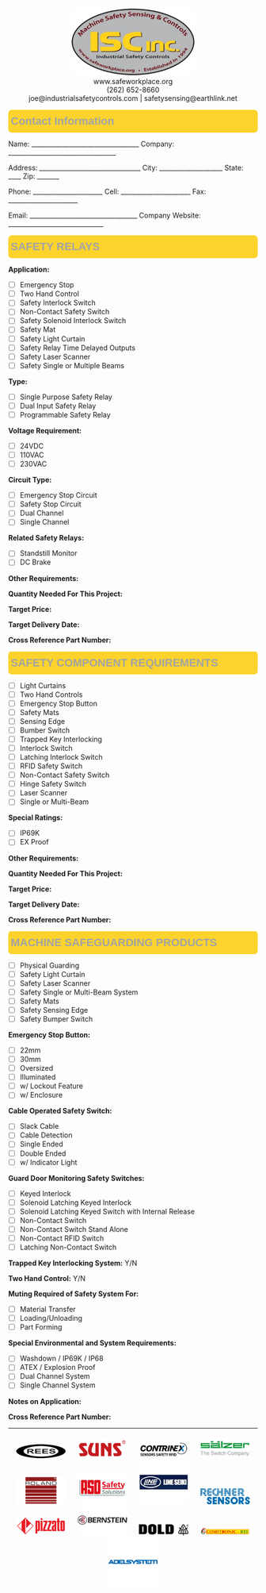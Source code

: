  <div style="text-align:center;">
    <img src="images/logo.webp" alt="ISC, Inc."  style="width:250px">
   <br>
    www.safeworkplace.org<br>
    (262) 652-8660<br>
    joe@industrialsafetycontrols.com | safetysensing@earthlink.net
</div>

<style type="text/css">

    @media print {
        ul {
            list-style: none;
        }
    }

    .tg td{
        font-family:Arial, sans-serif;
        font-size:14px;
        overflow:hidden;
        padding:10px 5px;
        word-break:normal;
        }

    .tg th{
        border-color: white;
        font-family:Arial, sans-serif;
        font-size:14px;
        font-weight:normal;
        overflow:hidden;
        padding:10px 5px;
        word-break:normal;
        width: 1657px;
        }
    .tg .tg-fpmh{
        color: rgba(162, 164, 166); 
        background-color: rgba(252, 211, 45);
        border-radius: 7px; 
        font-family:Arial, Helvetica, sans-serif !important;font-size:22px;
        font-weight:bold;
        text-align:left;
        vertical-align:top;
        }

        .footer {
        text-align: center;
        margin-top: 20px; /* Adjust spacing as needed */
        }

        .footer img {
            width: 100px; /* Adjust the width of the images */
            margin: 0 10px; /* Adjust spacing between images */
        }
</style>

<table class="tg">
    <thead>
    <tr>
        <th class="tg-fpmh" >Contact Information</th>
    </tr>
    </thead>
</table>

Name: __________________________________   Company: __________________________________

Address: ________________________________   City: ____________________   State: ____   Zip: _______

Phone: ______________________   Cell: ______________________   Fax: ______________________

Email: __________________________________   Company Website: ______________________________


<table class="tg">
    <thead>
    <tr>
        <th class="tg-fpmh" >SAFETY RELAYS</th>
    </tr>
    </thead>
</table>

**Application:**
- [ ] Emergency Stop
- [ ] Two Hand Control
- [ ] Safety Interlock Switch
- [ ] Non-Contact Safety Switch
- [ ] Safety Solenoid Interlock Switch
- [ ] Safety Mat
- [ ] Safety Light Curtain
- [ ] Safety Relay Time Delayed Outputs
- [ ] Safety Laser Scanner
- [ ] Safety Single or Multiple Beams

**Type:**
- [ ] Single Purpose Safety Relay
- [ ] Dual Input Safety Relay
- [ ] Programmable Safety Relay

**Voltage Requirement:**
- [ ] 24VDC
- [ ] 110VAC
- [ ] 230VAC

**Circuit Type:**
- [ ] Emergency Stop Circuit
- [ ] Safety Stop Circuit
- [ ] Dual Channel
- [ ] Single Channel

**Related Safety Relays:**
- [ ] Standstill Monitor
- [ ] DC Brake

**Other Requirements:**

**Quantity Needed For This Project:**

**Target Price:**

**Target Delivery Date:**

**Cross Reference Part Number:**


<table class="tg">
    <thead>
    <tr>
        <th class="tg-fpmh" >SAFETY COMPONENT REQUIREMENTS</th>
    </tr>
    </thead>
</table>

- [ ] Light Curtains
- [ ] Two Hand Controls
- [ ] Emergency Stop Button
- [ ] Safety Mats
- [ ] Sensing Edge
- [ ] Bumber Switch
- [ ] Trapped Key Interlocking
- [ ] Interlock Switch
- [ ] Latching Interlock Switch
- [ ] RFID Safety Switch
- [ ] Non-Contact Safety Switch
- [ ] Hinge Safety Switch
- [ ] Laser Scanner
- [ ] Single or Multi-Beam

**Special Ratings:**
- [ ] IP69K
- [ ] EX Proof

**Other Requirements:**

**Quantity Needed For This Project:**

**Target Price:**

**Target Delivery Date:**

**Cross Reference Part Number:**

<table class="tg">
    <thead>
    <tr>
        <th class="tg-fpmh" >MACHINE SAFEGUARDING PRODUCTS</th>
    </tr>
    </thead>
</table>

- [ ] Physical Guarding
- [ ] Safety Light Curtain
- [ ] Safety Laser Scanner
- [ ] Safety Single or Multi-Beam System
- [ ] Safety Mats
- [ ] Safety Sensing Edge
- [ ] Safety Bumper Switch

**Emergency Stop Button:**
- [ ] 22mm
- [ ] 30mm
- [ ] Oversized
- [ ] Illuminated
- [ ] w/ Lockout Feature
- [ ] w/ Enclosure

**Cable Operated Safety Switch:**
- [ ] Slack Cable
- [ ] Cable Detection
- [ ] Single Ended
- [ ] Double Ended
- [ ] w/ Indicator Light

**Guard Door Monitoring Safety Switches:**
- [ ] Keyed Interlock
- [ ] Solenoid Latching Keyed Interlock
- [ ] Solenoid Latching Keyed Switch with Internal Release
- [ ] Non-Contact Switch
- [ ] Non-Contact Switch Stand Alone
- [ ] Non-Contact RFID Switch
- [ ] Latching Non-Contact Switch

**Trapped Key Interlocking System:** Y/N

**Two Hand Control:** Y/N

**Muting Required of Safety System For:**
- [ ] Material Transfer
- [ ] Loading/Unloading
- [ ] Part Forming

**Special Environmental and System Requirements:**
- [ ] Washdown / IP69K / IP68
- [ ] ATEX / Explosion Proof
- [ ] Dual Channel System
- [ ] Single Channel System

**Notes on Application:**

**Cross Reference Part Number:**

-------------------------------------------------------------------
<div style="text-align: center">
    <div class="footer">
            <img src="images/rees-inc-logo.png" alt="Rees">
            <img src="images/suns.png" alt="SUNS">
            <img src="images/contrinex.png" alt="Contrinex">
            <img src="images/salzer.png" alt="Saelzer">
            <img src="images/roland.png" alt="Roland Electronic">
            <img src="images/aso-safety-solutions.png" alt="ASO">
            <img src="images/lineseiki.webp" alt="Lineseiki">
            <img src="images/rechner.jpeg" alt="Rechner">
            <img src="images/pizzato.webp" alt="Pizzato">
            <img src="images/bernstein.jpeg" alt="Bernstein">
            <img src="images/dold.svg" alt="Dold">
            <img src="images/comitronic.png" alt="Comitronic">
            <img src="images/adelsystem.png" alt="Adelsystem">
    </div>
</div>